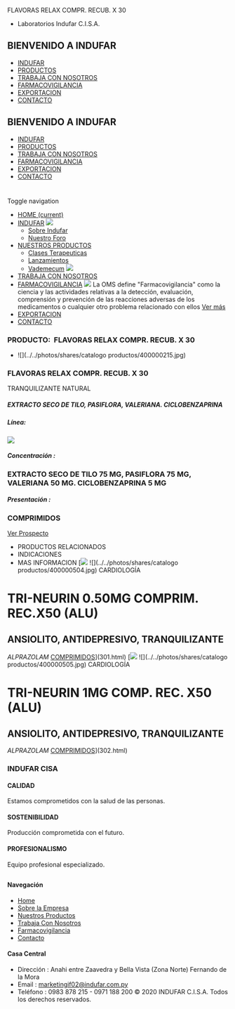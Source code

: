 FLAVORAS RELAX COMPR. RECUB. X 30
- Laboratorios Indufar C.I.S.A.
## BIENVENIDO A INDUFAR
* [INDUFAR](118.html#)
* [PRODUCTOS](118.html#)
* [TRABAJA CON NOSOTROS](118.html#)
* [FARMACOVIGILANCIA](118.html#)
* [EXPORTACION](118.html#)
* [CONTACTO](118.html#)
## BIENVENIDO A INDUFAR
* [INDUFAR](../../index.html)
* [PRODUCTOS](../../productos.html)
* [TRABAJA CON NOSOTROS](../../trabaja_con_nosotros.html)
* [FARMACOVIGILANCIA](../../farmacovigilancia.html)
* [EXPORTACION](../../exportacion.html)
* [CONTACTO](../../contacto.html)
# 
Toggle navigation
* [HOME (current)](../../index.html)
* [INDUFAR](118.html#) 
  [![ ](../../photos/shares/Sistema/Menu/indufar_menul.jpg)](../../institucional.html)
  - [Sobre Indufar](../../institucional.html)
  - [Nuestro Foro](../../blog.html)
* [NUESTROS PRODUCTOS](118.html#) 
  - [Clases Terapeuticas](../clases_terapeuticas.html)
  - [Lanzamientos](../lanzamientos.html)
  - [Vademecum](../../productos.html)
  [![ ](../../photos/shares/Sistema/Menu/productos.png)](../../productos.html)
* [TRABAJA CON NOSOTROS](../../trabaja_con_nosotros.html)
* [FARMACOVIGILANCIA](118.html#) 
  [![ ](../../photos/shares/Sistema/Menu/TUBOS.png)](../../farmacovigilancia.html)
  La OMS define "Farmacovigilancia" como la ciencia y las actividades relativas a la detección, evaluación, comprensión y prevención de las reacciones adversas de los medicamentos o cualquier otro problema relacionado con ellos
  [Ver más](../../farmacovigilancia.html)
* [EXPORTACION](../../exportacion.html)
* [CONTACTO](../../contacto.html)
### PRODUCTO:  FLAVORAS RELAX COMPR. RECUB. X 30
* ![](../../photos/shares/catalogo productos/400000215.jpg)
### **FLAVORAS RELAX COMPR. RECUB. X 30**
TRANQUILIZANTE NATURAL
##### **EXTRACTO SECO DE TILO, PASIFLORA, VALERIANA. CICLOBENZAPRINA**
##### **Línea:**
[![](../../photos/shares/Laboratorios/lab_indufar.png)](../linea/1.html)
##### **Concentración :**
### EXTRACTO SECO DE TILO 75 MG, PASIFLORA 75 MG, VALERIANA 50 MG. CICLOBENZAPRINA 5 MG
##### **Presentación :**
### COMPRIMIDOS
[Ver Prospecto](https://www.indufar.com.py/files/shares/prospectos/400000215.pdf)
* PRODUCTOS RELACIONADOS
* INDICACIONES
* MAS INFORMACION
[![](../../photos/shares/Laboratorios/lab_cardio.png)
![](../../photos/shares/catalogo productos/400000504.jpg)
CARDIOLOGÍA
# TRI-NEURIN 0.50MG COMPRIM. REC.X50 (ALU)
## ANSIOLITO, ANTIDEPRESIVO, TRANQUILIZANTE
*ALPRAZOLAM*
[COMPRIMIDOS](118.html#)](301.html)
[![](../../photos/shares/Laboratorios/lab_cardio.png)
![](../../photos/shares/catalogo productos/400000505.jpg)
CARDIOLOGÍA
# TRI-NEURIN 1MG COMP. REC. X50 (ALU)
## ANSIOLITO, ANTIDEPRESIVO, TRANQUILIZANTE
*ALPRAZOLAM*
[COMPRIMIDOS](118.html#)](302.html)
### INDUFAR CISA
#### CALIDAD
Estamos comprometidos con la salud de las personas.
#### SOSTENIBILIDAD
Producción comprometida con el futuro.
#### PROFESIONALISMO
Equipo profesional especializado.
## 
#### Navegación
* [Home](../../index.html)
* [Sobre la Empresa](../../institucional.html)
* [Nuestros Productos](../../productos.html)
* [Trabaja Con Nosotros](../../trabaja_con_nosotros.html)
* [Farmacovigilancia](../../farmacovigilancia.html)
* [Contacto](../../contacto.html)
#### Casa Central
* Dirección : Anahi entre Zaavedra y Bella Vista (Zona Norte) Fernando de la Mora
* Email : [marketingif02@indufar.com.py](mailto:marketingif02@indufar.com.py)
* Teléfono : 0983 878 215 - 0971 188 200
© 2020 INDUFAR C.I.S.A. Todos los derechos reservados.